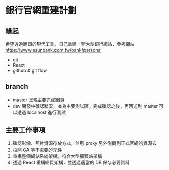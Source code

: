 # 銀行官網重建計劃

## 緣起
希望透過簡單的現代工具，自己重建一套大型銀行網站．參考網站 https://www.esunbank.com.tw/bank/personal

- git
- React
- github & git flow


## branch
- master 呈現主要完成網頁
- dev 開發中確認狀況，並為主要測試區，完成確認之後，再回送到 master 可以透過 localhost 進行測試

## 主要工作事項
1. 確認影像、照片資源存放方式，並用 proxy 另外倒轉到正式官網的資源去
2. 拉開 GA 等不需要的元件
3. 重構整個網站系統架構，符合大型網頁站架構
4. 透過 React 重構網頁架構，並透過適當的 DB 保存必要資料


